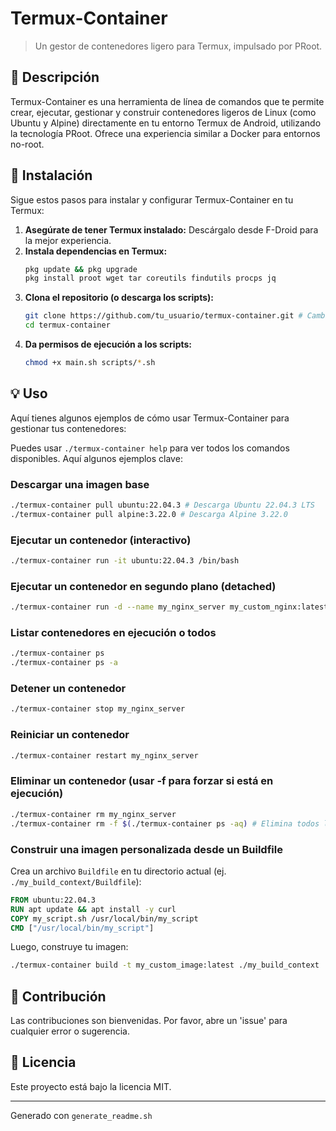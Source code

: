 # Termux-Container

> Un gestor de contenedores ligero para Termux, impulsado por PRoot.

## 📝 Descripción

Termux-Container es una herramienta de línea de comandos que te permite crear, ejecutar, gestionar y construir contenedores ligeros de Linux (como Ubuntu y Alpine) directamente en tu entorno Termux de Android, utilizando la tecnología PRoot. Ofrece una experiencia similar a Docker para entornos no-root.

## 🚀 Instalación

Sigue estos pasos para instalar y configurar Termux-Container en tu Termux:

1.  **Asegúrate de tener Termux instalado:** Descárgalo desde F-Droid para la mejor experiencia.
2.  **Instala dependencias en Termux:**
    ```bash
    pkg update && pkg upgrade
    pkg install proot wget tar coreutils findutils procps jq
    ```
3.  **Clona el repositorio (o descarga los scripts):**
    ```bash
    git clone https://github.com/tu_usuario/termux-container.git # Cambia esto a tu repositorio real
    cd termux-container
    ```
4.  **Da permisos de ejecución a los scripts:**
    ```bash
    chmod +x main.sh scripts/*.sh
    ```

## 💡 Uso

Aquí tienes algunos ejemplos de cómo usar Termux-Container para gestionar tus contenedores:

Puedes usar `./termux-container help` para ver todos los comandos disponibles. Aquí algunos ejemplos clave:

### Descargar una imagen base
```bash
./termux-container pull ubuntu:22.04.3 # Descarga Ubuntu 22.04.3 LTS
./termux-container pull alpine:3.22.0 # Descarga Alpine 3.22.0
```

### Ejecutar un contenedor (interactivo)
```bash
./termux-container run -it ubuntu:22.04.3 /bin/bash
```

### Ejecutar un contenedor en segundo plano (detached)
```bash
./termux-container run -d --name my_nginx_server my_custom_nginx:latest # Reemplaza con tu imagen Nginx
```

### Listar contenedores en ejecución o todos
```bash
./termux-container ps
./termux-container ps -a
```

### Detener un contenedor
```bash
./termux-container stop my_nginx_server
```

### Reiniciar un contenedor
```bash
./termux-container restart my_nginx_server
```

### Eliminar un contenedor (usar -f para forzar si está en ejecución)
```bash
./termux-container rm my_nginx_server
./termux-container rm -f $(./termux-container ps -aq) # Elimina todos los contenedores detenidos
```

### Construir una imagen personalizada desde un Buildfile
Crea un archivo `Buildfile` en tu directorio actual (ej. `./my_build_context/Buildfile`):
```dockerfile
FROM ubuntu:22.04.3
RUN apt update && apt install -y curl
COPY my_script.sh /usr/local/bin/my_script
CMD ["/usr/local/bin/my_script"]
```
Luego, construye tu imagen:
```bash
./termux-container build -t my_custom_image:latest ./my_build_context
```


## 🤝 Contribución

Las contribuciones son bienvenidas. Por favor, abre un 'issue' para cualquier error o sugerencia.

## 📄 Licencia

Este proyecto está bajo la licencia MIT.

---
Generado con `generate_readme.sh`
